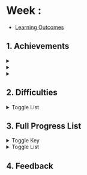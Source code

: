 # Week : 

- [Learning Outcomes](https://learn.foundersandcoders.com/course/syllabus/developer/week03-project03-server/learning-outcomes/)

## 1. Achievements

<details><summary><strong></strong></summary>

---

</details>

<details><summary><strong></strong></summary>

---

</details>

<details><summary><strong></strong></summary>

---

</details>



## 2. Difficulties

<details><summary>Toggle List</summary>

---

</details>

## 3. Full Progress List

<details><summary>Toggle Key</summary>

---

</details>

<details><summary>Toggle List</summary>

---

### TypeScript & Express

---

### RESTFUL APIs

---

### Additional

---

</details>

## 4. Feedback


